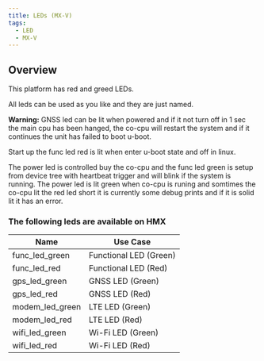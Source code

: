 ```yaml
---
title: LEDs (MX-V)
tags:
  - LED
  - MX-V
---
```


## Overview

This platform has red and greed LEDs.

All leds can be used as you like and they are just named.

**Warning:** GNSS led can be lit when powered and if it not turn off in 1 sec the main cpu has been hanged, the co-cpu will restart the system and if it continues the unit has failed to boot u-boot.

Start up the func led red is lit when enter u-boot state and off in linux.

The power led is controlled buy the co-cpu and the func led green is setup from device tree with heartbeat trigger and will blink if the system is running.
The power led is lit green when co-cpu is runing and somtimes the co-cpu lit the red led short it is currently some debug prints and if it is solid lit it has an error.

### The following leds are available on HMX

| Name                 | Use Case               |
| ---------------------|------------------------|
| func_led_green       | Functional LED (Green) |
| func_led_red         | Functional LED (Red)   |
| gps_led_green        | GNSS LED (Green)        |
| gps_led_red          | GNSS LED (Red)          |
| modem_led_green      | LTE LED (Green)      |
| modem_led_red        | LTE LED (Red)        |
| wifi_led_green       | Wi-Fi LED (Green)      |
| wifi_led_red         | Wi-Fi LED (Red)        |

